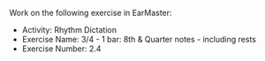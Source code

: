 Work on the following exercise in EarMaster:
- Activity: Rhythm Dictation
- Exercise Name: 3/4 - 1 bar: 8th & Quarter notes - including rests
- Exercise Number: 2.4
